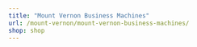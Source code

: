 ```yaml
---
title: "Mount Vernon Business Machines"
url: /mount-vernon/mount-vernon-business-machines/
shop: shop
---
```

